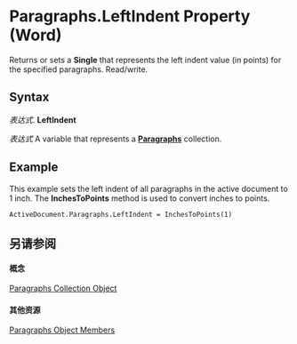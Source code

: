 
# Paragraphs.LeftIndent Property (Word)

Returns or sets a  **Single** that represents the left indent value (in points) for the specified paragraphs. Read/write.


## Syntax

 _表达式_. **LeftIndent**

 _表达式_ A variable that represents a **[Paragraphs](bdc7a183-2a98-7d47-c86a-5cecd6c91449.md)** collection.


## Example

This example sets the left indent of all paragraphs in the active document to 1 inch. The  **InchesToPoints** method is used to convert inches to points.


```
ActiveDocument.Paragraphs.LeftIndent = InchesToPoints(1)
```


## 另请参阅


#### 概念


[Paragraphs Collection Object](bdc7a183-2a98-7d47-c86a-5cecd6c91449.md)
#### 其他资源


[Paragraphs Object Members](http://msdn.microsoft.com/library/490e2695-3cdd-4906-f730-583d18486aa2%28Office.15%29.aspx)